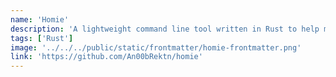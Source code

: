 ```yaml
---
name: 'Homie'
description: 'A lightweight command line tool written in Rust to help manage and keep track of hosts during small network tests and CTFs.'
tags: ['Rust']
image: '../../../public/static/frontmatter/homie-frontmatter.png'
link: 'https://github.com/An00bRektn/homie'
---
```

